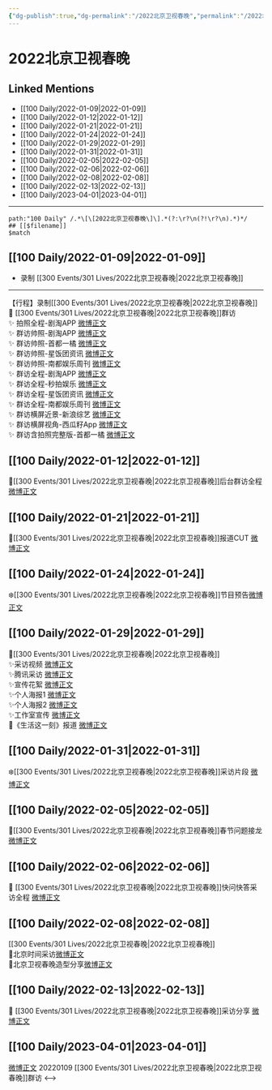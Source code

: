 ```yaml
---
{"dg-publish":true,"dg-permalink":"/2022北京卫视春晚","permalink":"/2022北京卫视春晚/","created":"2022-12-07T16:59:05.000+08:00","updated":"2023-04-10T16:09:11.390+08:00"}
---
```


# 2022北京卫视春晚

## Linked Mentions
- [[100 Daily/2022-01-09\|2022-01-09]]
- [[100 Daily/2022-01-12\|2022-01-12]]
- [[100 Daily/2022-01-21\|2022-01-21]]
- [[100 Daily/2022-01-24\|2022-01-24]]
- [[100 Daily/2022-01-29\|2022-01-29]]
- [[100 Daily/2022-01-31\|2022-01-31]]
- [[100 Daily/2022-02-05\|2022-02-05]]
- [[100 Daily/2022-02-06\|2022-02-06]]
- [[100 Daily/2022-02-08\|2022-02-08]]
- [[100 Daily/2022-02-13\|2022-02-13]]
- [[100 Daily/2023-04-01\|2023-04-01]]


---

```expander
path:"100 Daily" /.*\[\[2022北京卫视春晚\]\].*(?:\r?\n(?!\r?\n).*)*/
## [[$filename]]
$match
```
## [[100 Daily/2022-01-09\|2022-01-09]]
  - 录制 [[300 Events/301 Lives/2022北京卫视春晚\|2022北京卫视春晚]]
---
【行程】录制[[300 Events/301 Lives/2022北京卫视春晚\|2022北京卫视春晚]]
💫 [[300 Events/301 Lives/2022北京卫视春晚\|2022北京卫视春晚]]群访  
✨ 拍照全程-剧淘APP [微博正文](https://m.weibo.cn/6466290670/4723776958238127)  
✨ 群访帅照-剧淘APP [微博正文](https://m.weibo.cn/6466290670/4723776208766173)  
✨ 群访帅照-首都一橘 [微博正文](https://m.weibo.cn/6466290670/4723777558020373)  
✨ 群访帅照-星饭团资讯 [微博正文](https://m.weibo.cn/6466290670/4723817852700880)  
✨ 群访帅照-南都娱乐周刊 [微博正文](https://m.weibo.cn/6466290670/4723814283875431)  
✨ 群访全程-剧淘APP [微博正文](https://m.weibo.cn/6466290670/4723774962536494)  
✨ 群访全程-秒拍娱乐 [微博正文](https://m.weibo.cn/6466290670/4723778682882689)  
✨ 群访全程-星饭团资讯 [微博正文](https://m.weibo.cn/6466290670/4723817764885071)  
✨ 群访全程-南都娱乐周刊 [微博正文](https://m.weibo.cn/6466290670/4723783657065864)  
✨ 群访横屏近景-新浪综艺 [微博正文](https://m.weibo.cn/6466290670/4723777860534441)  
✨ 群访横屏视角-西瓜籽App [微博正文](https://m.weibo.cn/6466290670/4723782633391812)  
✨ 群访含拍照完整版-首都一橘 [微博正文](https://m.weibo.cn/6466290670/4723777109233616)
## [[100 Daily/2022-01-12\|2022-01-12]]
🌟[[300 Events/301 Lives/2022北京卫视春晚\|2022北京卫视春晚]]后台群访全程[微博正文](https://m.weibo.cn/6466290670/4724751325725852)
## [[100 Daily/2022-01-21\|2022-01-21]]
🌟[[300 Events/301 Lives/2022北京卫视春晚\|2022北京卫视春晚]]报道CUT [微博正文](https://m.weibo.cn/6466290670/4728221055323442)
## [[100 Daily/2022-01-24\|2022-01-24]]
❄️[[300 Events/301 Lives/2022北京卫视春晚\|2022北京卫视春晚]]节目预告[微博正文](https://m.weibo.cn/6466290670/4729140043842236)
## [[100 Daily/2022-01-29\|2022-01-29]]
🌟[[300 Events/301 Lives/2022北京卫视春晚\|2022北京卫视春晚]]  
✨采访视频 [微博正文](https://m.weibo.cn/6466290670/4730933875576618)  
✨腾讯采访 [微博正文](https://m.weibo.cn/6466290670/4730949449812861)  
✨宣传花絮 [微博正文](https://m.weibo.cn/6466290670/4731016478459837)  
✨个人海报1 [微博正文](https://m.weibo.cn/6466290670/4730920005009757)  
✨个人海报2 [微博正文](https://m.weibo.cn/6466290670/4730926611301862)  
✨工作室宣传 [微博正文](https://m.weibo.cn/6466290670/4730932110296579)  
🌟《生活这一刻》报道 [微博正文](https://m.weibo.cn/6466290670/4730921884059693)
## [[100 Daily/2022-01-31\|2022-01-31]]
❄️[[300 Events/301 Lives/2022北京卫视春晚\|2022北京卫视春晚]]采访片段 [微博正文](https://m.weibo.cn/6466290670/4731756533781318)
## [[100 Daily/2022-02-05\|2022-02-05]]
💫[[300 Events/301 Lives/2022北京卫视春晚\|2022北京卫视春晚]]春节问题接龙 [微博正文](https://weibo.com/detail/4733549292554003)
## [[100 Daily/2022-02-06\|2022-02-06]]
💫 [[300 Events/301 Lives/2022北京卫视春晚\|2022北京卫视春晚]]快问快答采访全程 [微博正文](https://m.weibo.cn/6466290670/4733860774416031)
## [[100 Daily/2022-02-08\|2022-02-08]]
[[300 Events/301 Lives/2022北京卫视春晚\|2022北京卫视春晚]]  
🌟北京时间采访[微博正文](https://weibo.com/detail/4734602084092651)  
🌟北京卫视春晚造型分享[微博正文](https://weibo.com/detail/4734616080745252)

## [[100 Daily/2022-02-13\|2022-02-13]]
💫 [[300 Events/301 Lives/2022北京卫视春晚\|2022北京卫视春晚]]采访分享 [微博正文](https://m.weibo.cn/6466290670/4736468096385670)
## [[100 Daily/2023-04-01\|2023-04-01]]
[微博正文](http://weibo.com/6527410598/MzSo5rBNb) 20220109 [[300 Events/301 Lives/2022北京卫视春晚\|2022北京卫视春晚]]群访
<-->